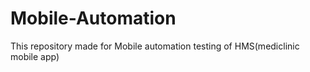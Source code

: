 # Mobile-Automation
This repository made for Mobile automation testing of HMS(mediclinic mobile app)
